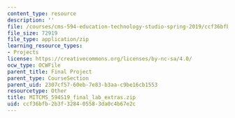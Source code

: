 ```yaml
---
content_type: resource
description: ''
file: /courses/cms-594-education-technology-studio-spring-2019/ccf36bfb2b3f328405583da0c4b67e2c_MITCMS_594S19_final_lab_extras.zip
file_size: 72919
file_type: application/zip
learning_resource_types:
- Projects
license: https://creativecommons.org/licenses/by-nc-sa/4.0/
ocw_type: OCWFile
parent_title: Final Project
parent_type: CourseSection
parent_uid: 2307cf57-60eb-7e83-b3aa-c9be16cb1553
resourcetype: Other
title: MITCMS_594S19_final_lab_extras.zip
uid: ccf36bfb-2b3f-3284-0558-3da0c4b67e2c
---
```

